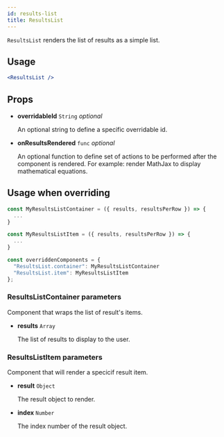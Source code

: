 ```yaml
---
id: results-list
title: ResultsList
---
```


`ResultsList` renders the list of results as a simple list.

## Usage

```jsx
<ResultsList />
```

## Props

* **overridableId** `String` *optional*

  An optional string to define a specific overridable id.

* **onResultsRendered** `func` *optional*

  An optional function to define set of actions to be performed after the component is rendered. For example: render MathJax to display mathematical equations.

## Usage when overriding

```jsx
const MyResultsListContainer = ({ results, resultsPerRow }) => {
  ...
}

const MyResultsListItem = ({ results, resultsPerRow }) => {
  ...
}

const overriddenComponents = {
  "ResultsList.container": MyResultsListContainer
  "ResultsList.item": MyResultsListItem
};
```

### ResultsListContainer parameters

Component that wraps the list of result's items.

* **results** `Array`

  The list of results to display to the user.

### ResultsListItem parameters

Component that will render a specicif result item.

* **result** `Object`

  The result object to render.

* **index** `Number`

  The index number of the result object.

